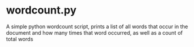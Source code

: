 wordcount.py
============

A simple python wordcount script, prints a list of all words that occur in the document and how many times that word occurred, as well as a count of total words
